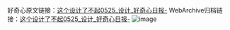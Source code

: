 好奇心原文链接：[这个设计了不起0525_设计_好奇心日报-](https://www.qdaily.com/articles/9949.html)
WebArchive归档链接：[这个设计了不起0525_设计_好奇心日报-](http://web.archive.org/web/20190623155318/https://www.qdaily.com/articles/9949.html)
![image](http://ww3.sinaimg.cn/large/007d5XDply1g3vhctkfijj30u01hkn2y)